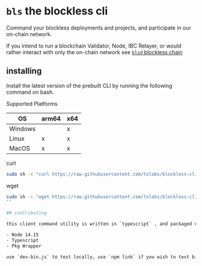 # `bls` the blockless cli

Command your blockless deployments and projects, and participate in our on-chain network.

If you intend to run a blockchain Validator, Node, IBC Relayer, or would rather interact with only the on-chain network see [`blsd` blockless chain](https://github.com/txlabs/blockless-chain/)

## installing

Install the latest version of the prebuilt CLI by running the following command on bash.

Supported Platforms

| OS      | arm64 | x64 |
| ------- | ----- | --- |
| Windows |       | x   |
| Linux   | x     | x   |
| MacOS   | x     | x   |

curl

```bash
sudo sh -c "curl https://raw.githubusercontent.com/txlabs/blockless-cli/main/download.sh | bash"
```

wget

```bash
sudo sh -c "wget https://raw.githubusercontent.com/txlabs/blockless-cli/main/download.sh -v -O download.sh; chmod +x download.sh; ./download.sh; rm -rf download.sh"
``

## contributing

this client command utility is written in `typescript` , and packaged using `nexe`.

- Node 14.15
- Typescript
- Pkg Wrapper

use `dev-bin.js` to test locally, use `npm link` if you wish to test bin globally installed.

